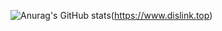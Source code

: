 ![Anurag's GitHub stats](https://github-readme-stats.vercel.app/api?username=KBjtcsm&show_icons=true&theme=radical)(https://www.dislink.top)
